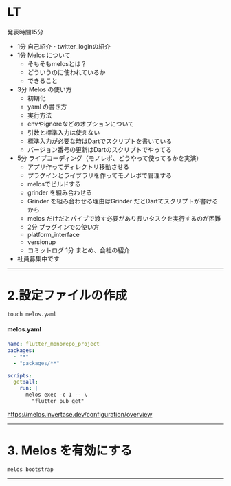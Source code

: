 # LT
発表時間15分

- 1分 自己紹介・twitter_loginの紹介
- 1分 Melos について
    - そもそもmelosとは？
    - どういうのに使われているか
    - できること
- 3分 Melos の使い方
    - 初期化
    - yaml の書き方
    - 実行方法
    - envやignoreなどのオプションについて
    - 引数と標準入力は使えない
    - 標準入力が必要な時はDartでスクリプトを書いている
    - バージョン番号の更新はDartのスクリプトでやってる
- 5分 ライブコーディング（モノレポ、どうやって使ってるかを実演）
    - アプリ作ってディレクトリ移動させる
    - プラグインとライブラリを作ってモノレポで管理する
    - melosでビルドする
    - grinder を組み合わせる
    - Grinder を組み合わせる理由はGrinder だとDartてスクリプトが書けるから
    - melos だけだとパイプで渡す必要があり長いタスクを実行するのが困難
    - 2分 プラグインでの使い方
    - platform_interface
    - versionup
    - コミットログ
1分 まとめ、会社の紹介
 - 社員募集中です

 ---

# 2.設定ファイルの作成

```shell
touch melos.yaml
```

#### melos.yaml
``` yaml
name: flutter_monorepo_project
packages:
  - "*"
  - "packages/**"

scripts:
  get:all:
    run: |
      melos exec -c 1 -- \
        "flutter pub get"
```

<div class="abs-br m-6 flex flex-col gap-2">
  <a class="text-xl icon-btn opacity-50 !border-none !hover:text-white m-0 p-0"
     href="https://melos.invertase.dev/configuration/overview">
    https://melos.invertase.dev/configuration/overview
  </a>
</div>

---

# 3. Melos を有効にする

```shell
melos bootstrap
```

---